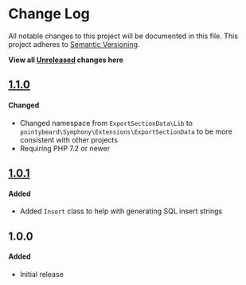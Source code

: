 # Change Log
All notable changes to this project will be documented in this file.
This project adheres to [Semantic Versioning](http://semver.org/).

**View all [Unreleased][] changes here**

## [1.1.0]
#### Changed
-   Changed namespace from `ExportSectionData\Lib` to `pointybeard\Symphony\Extensions\ExportSectionData` to be more consistent with other projects
-   Requiring PHP 7.2 or newer

## [1.0.1]
#### Added
-   Added `Insert` class to help with generating SQL insert strings

## 1.0.0
#### Added
-   Initial release

[Unreleased]: https://github.com/pointybeard/export_data/compare/1.1.0...integration
[1.1.0]: https://github.com/pointybeard/export_data/compare/1.0.1...1.1.0
[1.0.1]: https://github.com/pointybeard/export_data/compare/1.0.0...1.0.1
[1.0.0]: https://github.com/pointybeard/export_data/compare/0.1.0...1.0.0
